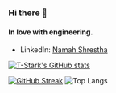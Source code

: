 ### Hi there 👋

#### In love with engineering.

* LinkedIn: [Namah Shrestha](https://www.linkedin.com/in/zim95/)





[![T-Stark's GitHub stats](https://github-readme-stats.vercel.app/api?username=Zim95&show_icons=true&theme=tokyonight)](https://github.com/Zim95/github-readme-stats)

[![GitHub Streak](https://github-readme-streak-stats.herokuapp.com?user=Zim95&theme=tokyonight&hide_border=false&date_format=M%20j%5B%2C%20Y%5D)](https://git.io/streak-stats)
![Top Langs](https://github-readme-stats.vercel.app/api/top-langs/?username=Zim95&theme=tokyonight) 
